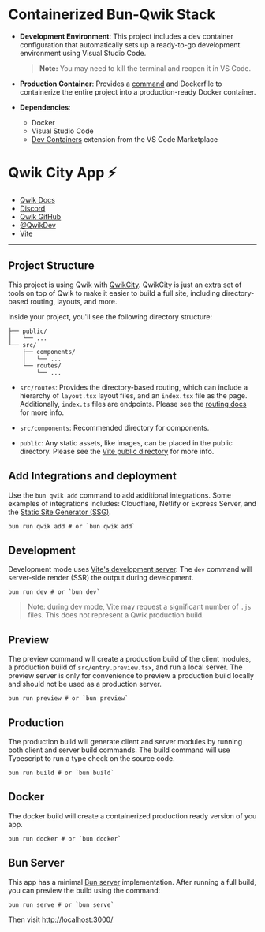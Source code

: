 # Containerized Bun-Qwik Stack

-   **Development Environment**: This project includes a dev container configuration that automatically sets up a ready-to-go development environment using Visual Studio Code.

    > **Note:** You may need to kill the terminal and reopen it in VS Code.

-   **Production Container**: Provides a [command](#Docker) and Dockerfile to containerize the entire project into a production-ready Docker container.
-   **Dependencies**:
    -   Docker
    -   Visual Studio Code
    -   [Dev Containers](https://marketplace.visualstudio.com/items?itemName=ms-vscode-remote.remote-containers) extension from the VS Code Marketplace

# Qwik City App ⚡️

-   [Qwik Docs](https://qwik.dev/)
-   [Discord](https://qwik.dev/chat)
-   [Qwik GitHub](https://github.com/QwikDev/qwik)
-   [@QwikDev](https://twitter.com/QwikDev)
-   [Vite](https://vitejs.dev/)

---

## Project Structure

This project is using Qwik with [QwikCity](https://qwik.dev/qwikcity/overview/). QwikCity is just an extra set of tools on top of Qwik to make it easier to build a full site, including directory-based routing, layouts, and more.

Inside your project, you'll see the following directory structure:

```
├── public/
│   └── ...
└── src/
    ├── components/
    │   └── ...
    └── routes/
        └── ...
```

-   `src/routes`: Provides the directory-based routing, which can include a hierarchy of `layout.tsx` layout files, and an `index.tsx` file as the page. Additionally, `index.ts` files are endpoints. Please see the [routing docs](https://qwik.dev/qwikcity/routing/overview/) for more info.

-   `src/components`: Recommended directory for components.

-   `public`: Any static assets, like images, can be placed in the public directory. Please see the [Vite public directory](https://vitejs.dev/guide/assets.html#the-public-directory) for more info.

## Add Integrations and deployment

Use the `bun qwik add` command to add additional integrations. Some examples of integrations includes: Cloudflare, Netlify or Express Server, and the [Static Site Generator (SSG)](https://qwik.dev/qwikcity/guides/static-site-generation/).

```shell
bun run qwik add # or `bun qwik add`
```

## Development

Development mode uses [Vite's development server](https://vitejs.dev/). The `dev` command will server-side render (SSR) the output during development.

```shell
bun run dev # or `bun dev`
```

> Note: during dev mode, Vite may request a significant number of `.js` files. This does not represent a Qwik production build.

## Preview

The preview command will create a production build of the client modules, a production build of `src/entry.preview.tsx`, and run a local server. The preview server is only for convenience to preview a production build locally and should not be used as a production server.

```shell
bun run preview # or `bun preview`
```

## Production

The production build will generate client and server modules by running both client and server build commands. The build command will use Typescript to run a type check on the source code.

```shell
bun run build # or `bun build`
```

## Docker

The docker build will create a containerized production ready version of you app.

```shell
bun run docker # or `bun docker`
```

## Bun Server

This app has a minimal [Bun server](https://bun.sh/docs/api/http) implementation. After running a full build, you can preview the build using the command:

```shell
bun run serve # or `bun serve`
```

Then visit [http://localhost:3000/](http://localhost:3000/)
